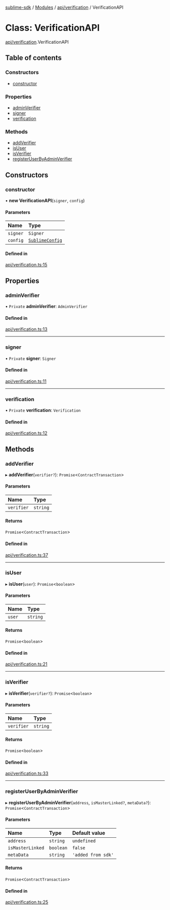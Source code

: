 [sublime-sdk](../README.md) / [Modules](../modules.md) / [api/verification](../modules/api_verification.md) / VerificationAPI

# Class: VerificationAPI

[api/verification](../modules/api_verification.md).VerificationAPI

## Table of contents

### Constructors

- [constructor](api_verification.VerificationAPI.md#constructor)

### Properties

- [adminVerifier](api_verification.VerificationAPI.md#adminverifier)
- [signer](api_verification.VerificationAPI.md#signer)
- [verification](api_verification.VerificationAPI.md#verification)

### Methods

- [addVerifier](api_verification.VerificationAPI.md#addverifier)
- [isUser](api_verification.VerificationAPI.md#isuser)
- [isVerifier](api_verification.VerificationAPI.md#isverifier)
- [registerUserByAdminVerifier](api_verification.VerificationAPI.md#registeruserbyadminverifier)

## Constructors

### constructor

• **new VerificationAPI**(`signer`, `config`)

#### Parameters

| Name | Type |
| :------ | :------ |
| `signer` | `Signer` |
| `config` | [`SublimeConfig`](../interfaces/types_sublimeConfig.SublimeConfig.md) |

#### Defined in

[api/verification.ts:15](https://github.com/akshay111meher/sublime-sdk/blob/f53141a/src/api/verification.ts#L15)

## Properties

### adminVerifier

• `Private` **adminVerifier**: `AdminVerifier`

#### Defined in

[api/verification.ts:13](https://github.com/akshay111meher/sublime-sdk/blob/f53141a/src/api/verification.ts#L13)

___

### signer

• `Private` **signer**: `Signer`

#### Defined in

[api/verification.ts:11](https://github.com/akshay111meher/sublime-sdk/blob/f53141a/src/api/verification.ts#L11)

___

### verification

• `Private` **verification**: `Verification`

#### Defined in

[api/verification.ts:12](https://github.com/akshay111meher/sublime-sdk/blob/f53141a/src/api/verification.ts#L12)

## Methods

### addVerifier

▸ **addVerifier**(`verifier?`): `Promise`<`ContractTransaction`\>

#### Parameters

| Name | Type |
| :------ | :------ |
| `verifier` | `string` |

#### Returns

`Promise`<`ContractTransaction`\>

#### Defined in

[api/verification.ts:37](https://github.com/akshay111meher/sublime-sdk/blob/f53141a/src/api/verification.ts#L37)

___

### isUser

▸ **isUser**(`user`): `Promise`<`boolean`\>

#### Parameters

| Name | Type |
| :------ | :------ |
| `user` | `string` |

#### Returns

`Promise`<`boolean`\>

#### Defined in

[api/verification.ts:21](https://github.com/akshay111meher/sublime-sdk/blob/f53141a/src/api/verification.ts#L21)

___

### isVerifier

▸ **isVerifier**(`verifier?`): `Promise`<`boolean`\>

#### Parameters

| Name | Type |
| :------ | :------ |
| `verifier` | `string` |

#### Returns

`Promise`<`boolean`\>

#### Defined in

[api/verification.ts:33](https://github.com/akshay111meher/sublime-sdk/blob/f53141a/src/api/verification.ts#L33)

___

### registerUserByAdminVerifier

▸ **registerUserByAdminVerifier**(`address`, `isMasterLinked?`, `metaData?`): `Promise`<`ContractTransaction`\>

#### Parameters

| Name | Type | Default value |
| :------ | :------ | :------ |
| `address` | `string` | `undefined` |
| `isMasterLinked` | `boolean` | `false` |
| `metaData` | `string` | `'added from sdk'` |

#### Returns

`Promise`<`ContractTransaction`\>

#### Defined in

[api/verification.ts:25](https://github.com/akshay111meher/sublime-sdk/blob/f53141a/src/api/verification.ts#L25)
